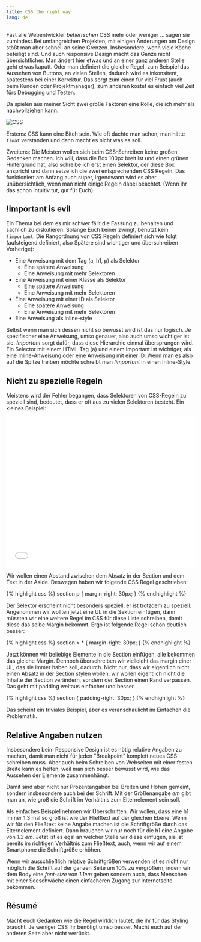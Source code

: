 ```yaml
---
title: CSS the right way
lang: de
---
```


Fast alle Webentwickler *beherrschen* CSS mehr oder weniger ... sagen sie zumindest.Bei umfangreichen Projekten, mit einigen Änderungen am Design stößt man aber schnell an seine Grenzen. Insbesondere, wenn viele Köche beteiligt sind. Und auch responsive Design macht das Ganze nicht übersichtlicher. Man ändert hier etwas und an einer ganz anderen Stelle geht etwas kaputt. Oder man definiert die gleiche Regel, zum Beispiel das Aussehen von Buttons, an vielen Stellen, dadurch wird es inkonsitent, spätestens bei einer Korrektur. Das sorgt zum einen für viel Frust (auch beim Kunden oder Projektmanager), zum anderen kostet es einfach viel Zeit fürs Debugging und Testen.

Da spielen aus meiner Sicht zwei große Faktoren eine Rolle, die ich mehr als nachvollziehen kann.

<img src="https://i.imgur.com/Q3cUg29.gif" alt="CSS" />

Erstens: CSS kann eine Bitch sein. Wie oft dachte man schon, man hätte `float` verstanden und dann macht es nicht was es soll.

Zweitens: Die Meisten wollen sich beim CSS-Schreiben keine großen Gedanken machen. Ich will, dass die Box 100px breit ist und einen grünen Hintergrund hat, also schreibe ich erst einen Selektor, der diese Box anspricht und dann setze ich die zwei entsprechenden CSS Regeln. Das funktioniert am Anfang auch super, irgendwann wird es aber unübersichtlich, wenn man nicht einige Regeln dabei beachtet. (Wenn ihr das schon intuitiv tut, gut für Euch)

## !important is evil

Ein Thema bei dem es mir schwer fällt die Fassung zu behalten und sachlich zu diskutieren. Solange Euch keiner zwingt, benutzt kein `!important`. Die Rangordnung von CSS Regeln definiert sich wie folgt (aufsteigend definiert, also Spätere sind wichtiger und überschreiben Vorherige):

* Eine Anweisung mit dem Tag (a, h1, p) als Selektor
	* Eine spätere Anweisung
	* Eine Anweisung mit mehr Selektoren
* Eine Anweisung mit einer Klasse als Selektor
	* Eine spätere Anweisung
	* Eine Anweisung mit mehr Selektoren
* Eine Anweisung mit einer ID als Selektor
	* Eine spätere Anweisung
	* Eine Anweisung mit mehr Selektoren
* Eine Anweisung als inline-style

Selbst wenn man sich dessen nicht so bewusst wird ist das nur logisch. Je spezifischer eine Anweisung, umso genauer, also auch umso wichtiger ist sie. *Important* sorgt dafür, dass diese Hierarchie einmal übersprungen wird. Ein Selector mit einem HTML-Tag (a) und einem Important ist wichtiger, als eine Inline-Anweisung oder eine Anweisung mit einer ID. Wenn man es also auf die Spitze treiben möchte schreibt man *!important* in einen Inline-Style.

## Nicht zu spezielle Regeln

Meistens wird der Fehler begangen, dass Selektoren von CSS-Regeln zu speziell sind, bedeutet, dass er oft aus zu vielen Selektoren besteht. Ein kleines Beispiel:

<iframe width="100%" height="400" src="//jsfiddle.net/fvosberg/h5vq5fgx/embedded/result,html,css/" allowfullscreen="allowfullscreen" frameborder="0"></iframe>

Wir wollen einen Abstand zwischen dem Absatz in der Section und dem Text in der Aside. Deswegen haben wir folgende CSS Regel geschrieben:

{% highlight css %}
section p {
    margin-right: 30px;
}
{% endhighlight %}

Der Selektor erscheint nicht besonders speziell, er ist trotzdem zu speziell. Angenommen wir wollten jetzt eine UL in die Sektion einfügen, dann müssten wir eine weitere Regel im CSS für diese Liste schreiben, damit diese das selbe Margin bekommt. Ergo ist folgende Regel schon deutlich besser:

{% highlight css %}
section > * {
	margin-right: 30px;
}
{% endhighlight %}

Jetzt können wir beliebige Elemente in die Section einfügen, alle bekommen das gleiche Margin. Dennoch überschreiben wir vielleicht das margin einer UL, das sie immer haben soll, dadurch. Nicht nur, dass wir eigentlich nicht einen Absatz in der Section stylen wollen, wir wollen eigentlich nicht die Inhalte der Section verändern, sondern der Section einen Rand verpassen. Das geht mit padding weitaus einfacher und besser.

{% highlight css %}
section {
	padding-right: 30px;
}
{% endhighlight %}

Das scheint ein triviales Beispiel, aber es veranschaulicht im Einfachen die Problematik.

## Relative Angaben nutzen

Insbesondere beim Responsive Design ist es nötig relative Angaben zu machen, damit man nicht für jeden "Breakpoint" komplett neues CSS schreiben muss. Aber auch beim Schreiben von Webseiten mit einer festen Breite kann es helfen, weil man sich besser bewusst wird, wie das Aussehen der Elemente zusammenhängt.

Damit sind aber nicht nur Prozentangaben bei Breiten und Höhen gemeint, sondern insbesondere auch bei der Schrift. Mit der Größenangabe *em* gibt man an, wie groß die Schrift im Verhältnis zum Elternelement sein soll.

Als einfaches Beispiel nehmen wir Überschriften. Wir wollen, dass eine h1 immer 1.3 mal so groß ist wie der Fließtext auf der gleichen Ebene. Wenn wir für den Fließtext keine Angabe machen ist die Schriftgröße durch das Elternelement definiert. Dann brauchen wir nur noch für die h1 eine Angabe von *1.3 em*. Jetzt ist es egal an welcher Stelle wir diese einfügen, sie ist bereits im richtigen Verhältnis zum Fließtext, auch, wenn wir auf einem Smartphone die Schriftgröße erhöhen.

Wenn wir ausschließlich relative Schriftgrößen verwenden ist es nicht nur möglich die Schrift auf der ganzen Seite um 10% zu vergrößern, indem wir dem Body eine *font-size* von *1.1em* geben sondern auch, dass Menschen mit einer Seeschwäche einen einfacheren Zugang zur Internetseite bekommen.

## Résumé

Macht euch Gedanken wie die Regel wirklich lautet, die ihr für das Styling braucht. Je weniger CSS ihr benötigt umso besser. Macht euch auf der anderen Seite aber nicht verrückt.
